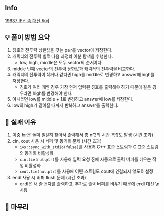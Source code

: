 ## Info
[19637 IF문 좀 대신 써줘](https://www.acmicpc.net/problem/19637)

## 💡 풀이 방법 요약
1. 칭호와 전투력 상한값을 갖는 pair를 vector에 저장한다.
2. 캐릭터의 전투력 별로 다음 과정의 이분 탐색을 수행한다.
    - low, high, middle은 모두 vector의 순서이다.
3. middle 번째 vector의 전투력 상한값과 캐릭터의 전투력을 비교한다.
4. 캐릭터의 전투력이 작거나 같다면 high를 middle로 변경하고 answer에 high를 저장한다.
    - 칭호가 여러 개인 경우 가장 먼저 입력된 칭호를 출력해야 하기 때문에 같은 경우라면 high를 변경해야 한다.
5. 아니라면 low를 middle + 1로 변경하고 answer에 low를 저장한다.
6. low와 high가 같아질 때까지 반복하고 answer를 출력한다.

## 👀 실패 이유
1. 이중 for문 돌며 일일히 찾아서 출력해서 총 n^2의 시간 복잡도 발생 (시간 초과)
2. cin, cout 사용 시 버퍼 및 동기화 문제 (시간 초과)
    - `ios::sync_with_stdio(false)`를 사용해 C++ 표준 스트림과 C 표준 스트림의 동기화 비활성화
    - `cin.tie(nullptr)`를 사용해 입력 요청 전에 자동으로 출력 버퍼를 비우는 작업 비활성화
    - `cout.tie(nullptr)`를 사용해 어떤 스트림도 cout에 연결되지 않도록 설정
3. endl 사용 시 버퍼 flush 문제 (시간 초과)
    - endl은 새 줄 문자를 출력하고, 추가로 출력 버퍼를 비우기 때문에 endl 대신 \n 사용

## 🙂 마무리
